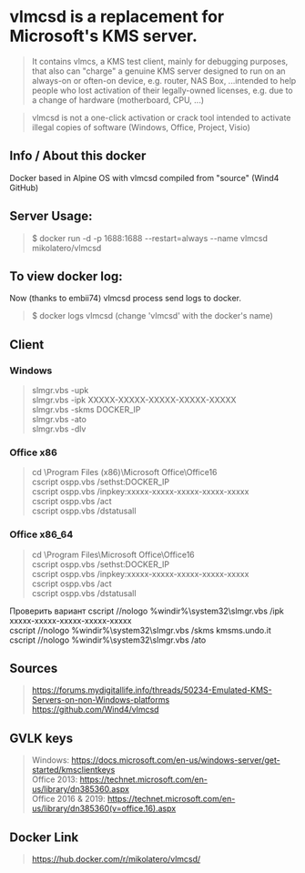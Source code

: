 # vlmcsd is a replacement for Microsoft's KMS server.

> It contains vlmcs, a KMS test client, mainly for debugging purposes, that also can "charge" a genuine KMS server designed to run on an always-on or often-on device, e.g. router, NAS Box, ...intended to help people who lost activation of their legally-owned licenses, e.g. due to a change of hardware (motherboard, CPU, ...)
  
> vlmcsd is not a one-click activation or crack tool intended to activate illegal copies of software (Windows, Office, Project, Visio)

## Info / About this docker
Docker based in Alpine OS with vlmcsd compiled from "source" (Wind4 GitHub)

## Server Usage:
> $ docker run -d -p 1688:1688 --restart=always --name vlmcsd mikolatero/vlmcsd

## To view docker log:
Now (thanks to embii74) vlmcsd process send logs to docker.
> $ docker logs vlmcsd (change 'vlmcsd' with the docker's name)

## Client
### Windows
>slmgr.vbs -upk  
>slmgr.vbs -ipk XXXXX-XXXXX-XXXXX-XXXXX-XXXXX  
>slmgr.vbs -skms DOCKER_IP  
>slmgr.vbs -ato  
>slmgr.vbs -dlv  

### Office x86
>cd \Program Files (x86)\Microsoft Office\Office16  
>cscript ospp.vbs /sethst:DOCKER_IP  
>cscript ospp.vbs /inpkey:xxxxx-xxxxx-xxxxx-xxxxx-xxxxx  
>cscript ospp.vbs /act  
>cscript ospp.vbs /dstatusall  

### Office x86_64
>cd \Program Files\Microsoft Office\Office16  
>cscript ospp.vbs /sethst:DOCKER_IP  
>cscript ospp.vbs /inpkey:xxxxx-xxxxx-xxxxx-xxxxx-xxxxx  
>cscript ospp.vbs /act  
>cscript ospp.vbs /dstatusall  

Проверить вариант
cscript //nologo %windir%\system32\slmgr.vbs /ipk xxxxx-xxxxx-xxxxx-xxxxx-xxxxx  
cscript //nologo %windir%\system32\slmgr.vbs /skms kmsms.undo.it  
cscript //nologo %windir%\system32\slmgr.vbs /ato  


## Sources
> https://forums.mydigitallife.info/threads/50234-Emulated-KMS-Servers-on-non-Windows-platforms  
https://github.com/Wind4/vlmcsd

## GVLK keys
> Windows: https://docs.microsoft.com/en-us/windows-server/get-started/kmsclientkeys  
> Office 2013: https://technet.microsoft.com/en-us/library/dn385360.aspx  
> Office 2016 & 2019: https://technet.microsoft.com/en-us/library/dn385360(v=office.16).aspx

## Docker Link
> https://hub.docker.com/r/mikolatero/vlmcsd/
